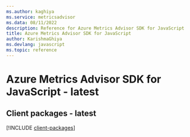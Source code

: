 ```yaml
---
ms.author: kaghiya
ms.service: metricsadvisor
ms.data: 08/11/2022
description: Reference for Azure Metrics Advisor SDK for JavaScript
title: Azure Metrics Advisor SDK for JavaScript
author: KarishmaGhiya
ms.devlang: javascript
ms.topic: reference
---
```

# Azure Metrics Advisor SDK for JavaScript - latest

## Client packages - latest
[!INCLUDE [client-packages](metrics-advisor-client-index.md)]